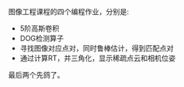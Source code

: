 图像工程课程的四个编程作业，分别是:

- 5阶高斯卷积
- DOG检测算子
- 寻找图像对应点对，同时鲁棒估计，得到匹配点对
- 通过计算RT，并三角化，显示稀疏点云和相机位姿

最后两个先鸽了。
